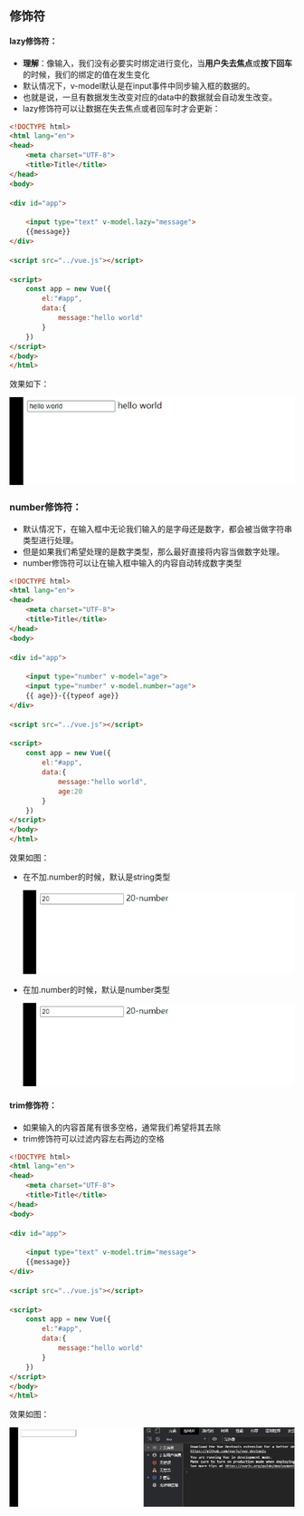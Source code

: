 ## 修饰符

#### **lazy修饰符**：

- **理解**：像输入，我们没有必要实时绑定进行变化，当**用户失去焦点**或**按下回车**的时候，我们的绑定的值在发生变化
- 默认情况下，v-model默认是在input事件中同步输入框的数据的。
- 也就是说，一旦有数据发生改变对应的data中的数据就会自动发生改变。
- lazy修饰符可以让数据在失去焦点或者回车时才会更新：

```html
<!DOCTYPE html>
<html lang="en">
<head>
    <meta charset="UTF-8">
    <title>Title</title>
</head>
<body>

<div id="app">

    <input type="text" v-model.lazy="message">
    {{message}}
</div>

<script src="../vue.js"></script>

<script>
    const app = new Vue({
        el:"#app",
        data:{
            message:"hello world"
        }
    })
</script>
</body>
</html>
```

效果如下：

![动画32](image/动画32.gif)

### **number修饰符**：

- 默认情况下，在输入框中无论我们输入的是字母还是数字，都会被当做字符串类型进行处理。
- 但是如果我们希望处理的是数字类型，那么最好直接将内容当做数字处理。
- number修饰符可以让在输入框中输入的内容自动转成数字类型

```html
<!DOCTYPE html>
<html lang="en">
<head>
    <meta charset="UTF-8">
    <title>Title</title>
</head>
<body>

<div id="app">

    <input type="number" v-model="age">
    <input type="number" v-model.number="age">
    {{ age}}-{{typeof age}}
</div>

<script src="../vue.js"></script>

<script>
    const app = new Vue({
        el:"#app",
        data:{
            message:"hello world",
            age:20
        }
    })
</script>
</body>
</html>
```

效果如图：

- 在不加.number的时候，默认是string类型

  ![动画33](image/动画33.gif)

- 在加.number的时候，默认是number类型

  ![动画34](image/动画34.gif)

#### **trim修饰符**：

- 如果输入的内容首尾有很多空格，通常我们希望将其去除
- trim修饰符可以过滤内容左右两边的空格

```html
<!DOCTYPE html>
<html lang="en">
<head>
    <meta charset="UTF-8">
    <title>Title</title>
</head>
<body>

<div id="app">

    <input type="text" v-model.trim="message">
    {{message}}
</div>

<script src="../vue.js"></script>

<script>
    const app = new Vue({
        el:"#app",
        data:{
            message:"hello world"
        }
    })
</script>
</body>
</html>
```

效果如图：

![动画35](image/动画35.gif)